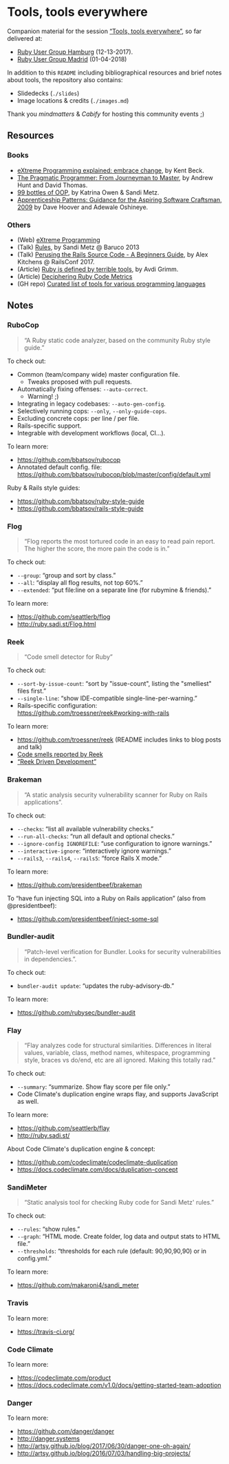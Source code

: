 # Tools, tools everywhere

Companion material for the session [“Tools, tools everywhere”](http://hamburg.onruby.de/topics/tools-tools-everywhere-571), so far delivered at:

- [Ruby User Group Hamburg](http://hamburg.onruby.de/) (12-13-2017).
- [Ruby User Group Madrid](http://madridrb.com) (01-04-2018)

In addition to this `README` including bibliographical resources and brief notes about tools, the repository also contains:

- Slidedecks (`./slides`)
- Image locations & credits (`./images.md`)

Thank you *mindmatters* & *Cabify* for hosting this community events ;)

## Resources

### Books

- [eXtreme Programming explained: embrace change](https://www.amazon.com/Extreme-Programming-Explained-Embrace-Change/dp/0321278658), by Kent Beck.
- [The Pragmatic Programmer: From Journeyman to Master](https://www.amazon.com/Pragmatic-Programmer-Journeyman-Master/dp/020161622X), by Andrew Hunt and David Thomas.
- [99 bottles of OOP](https://www.sandimetz.com/99bottles/), by Katrina Owen & Sandi Metz.
- [Apprenticeship Patterns: Guidance for the Aspiring Software Craftsman, 2009](https://www.amazon.de/Apprenticeship-Patterns-Guidance-Aspiring-Craftsman/dp/0596518382) by Dave Hoover and Adewale Oshineye.

### Others

- (Web) [eXtreme Programming](http://extremeprogramming.org)
- (Talk) [Rules](https://youtu.be/npOGOmkxuio), by Sandi Metz @ Baruco 2013
- (Talk) [Perusing the Rails Source Code - A Beginners Guide](https://www.youtube.com/watch?v=Q_MpGRfnY5s), by Alex Kitchens @ RailsConf 2017.
- (Article) [Ruby is defined by terrible tools](http://www.virtuouscode.com/2015/07/08/ruby-is-defined-by-terrible-tools/), by Avdi Grimm.
- (Article) [Deciphering Ruby Code Metrics](https://codeclimate.com/blog/deciphering-ruby-code-metrics/)
- (GH repo) [Curated list of tools for various programming languages](https://github.com/mre/awesome-static-analysis)

## Notes

### RuboCop

> “A Ruby static code analyzer, based on the community Ruby style guide.”

To check out:

- Common (team/company wide) master configuration file.
  - Tweaks proposed with pull requests.
- Automatically fixing offenses: `--auto-correct`.
  - Warning! ;)
- Integrating in legacy codebases: `--auto-gen-config`.
- Selectively running cops: `--only`, `--only-guide-cops`.
- Excluding concrete cops: per line / per file.
- Rails-specific support.
- Integrable with development workflows (local, CI...).

To learn more:

- https://github.com/bbatsov/rubocop
- Annotated default config. file: https://github.com/bbatsov/rubocop/blob/master/config/default.yml

Ruby & Rails style guides:

- https://github.com/bbatsov/ruby-style-guide
- https://github.com/bbatsov/rails-style-guide

### Flog

> “Flog reports the most tortured code in an easy to read pain report. The higher the score, the more pain the code is in.”

To check out:

- `--group`: “group and sort by class.”
- `--all`: “display all flog results, not top 60%.”
- `--extended`: “put file:line on a separate line (for rubymine & friends).”

To learn more:

- https://github.com/seattlerb/flog
- http://ruby.sadi.st/Flog.html

### Reek

> “Code smell detector for Ruby”

To check out:

- `--sort-by-issue-count`: “sort by "issue-count", listing the "smelliest" files first.”
- `--single-line`: “show IDE-compatible single-line-per-warning.”
- Rails-specific configuration: https://github.com/troessner/reek#working-with-rails

To learn more:

- https://github.com/troessner/reek (README includes links to blog posts and talk)
- [Code smells reported by Reek](https://github.com/troessner/reek/blob/master/docs/Code-Smells.md)
- [“Reek Driven Development”](https://github.com/troessner/reek/blob/master/docs/Reek-Driven-Development.md)

### Brakeman

> “A static analysis security vulnerability scanner for Ruby on Rails applications”.

To check out:

- `--checks`: “list all available vulnerability checks.”
- `--run-all-checks`: “run all default and optional checks.”
- `--ignore-config IGNOREFILE`: “use configuration to ignore warnings.”
- `--interactive-ignore`: “interactively ignore warnings.”
- `--rails3`, `--rails4`, `--rails5`: “force Rails X mode.”

To learn more:

- https://github.com/presidentbeef/brakeman

To “have fun injecting SQL into a Ruby on Rails application” (also from @presidentbeef):

- https://github.com/presidentbeef/inject-some-sql

### Bundler-audit

> “Patch-level verification for Bundler. Looks for security vulnerabilities in dependencies.”.

To check out:

- `bundler-audit update`: “updates the ruby-advisory-db.”

To learn more:

- https://github.com/rubysec/bundler-audit

### Flay

> “Flay analyzes code for structural similarities. Differences in literal values, variable, class, method names, whitespace, programming style, braces vs do/end, etc are all ignored. Making this totally rad.”

To check out:

- `--summary`: “summarize. Show flay score per file only.”
- Code Climate's duplication engine wraps flay, and supports JavaScript as well.

To learn more:

- https://github.com/seattlerb/flay
- http://ruby.sadi.st/

About Code Climate's duplication engine & concept:

- https://github.com/codeclimate/codeclimate-duplication
- https://docs.codeclimate.com/docs/duplication-concept

### SandiMeter

> “Static analysis tool for checking Ruby code for Sandi Metz' rules.”

To check out:

- `--rules`: “show rules.”
- `--graph`: “HTML mode. Create folder, log data and output stats to HTML file.”
- `--thresholds`: “thresholds for each rule (default: 90,90,90,90) or in config.yml.”

To learn more:

- https://github.com/makaroni4/sandi_meter

### Travis

To learn more:

- https://travis-ci.org/

### Code Climate

To learn more:

- https://codeclimate.com/product
- https://docs.codeclimate.com/v1.0/docs/getting-started-team-adoption

### Danger

To learn more:

- https://github.com/danger/danger
- http://danger.systems
- http://artsy.github.io/blog/2017/06/30/danger-one-oh-again/
- http://artsy.github.io/blog/2016/07/03/handling-big-projects/
